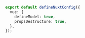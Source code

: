 ```ts [app.config.ts]
export default defineNuxtConfig({
  vue: {
    defineModel: true,
    propsDestructure: true,
  },
});
```
